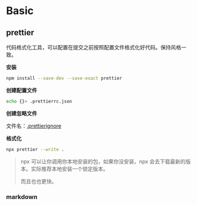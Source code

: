 # Basic

## prettier

代码格式化工具，可以配置在提交之前按照配置文件格式化好代码。保持风格一致。

**安装**

```bash
npm install --save-dev --save-exact prettier
```

**创建配置文件**

```bash
echo {}> .prettierrc.json
```

**创建忽略文件**

文件名：[.prettierignore](https://prettier.io/docs/en/ignore.html)

**格式化**

```bash
npx prettier --write .
```

> npx 可以让你调用你本地安装的包，如果你没安装，npx 会去下载最新的版本。实际推荐本地安装一个锁定版本。
>
> 而且也也更快。

### markdown

